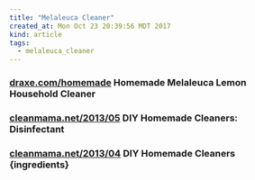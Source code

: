 ```yaml
---
title: "Melaleuca Cleaner"
created_at: Mon Oct 23 20:39:56 MDT 2017
kind: article
tags:
  - melaleuca_cleaner
---
```


<h3>
  <a href="https://draxe.com/homemade-melaleuca-lemon-household-cleaner/" target="_blank">draxe.com/homemade</a>
  Homemade Melaleuca Lemon Household Cleaner
</h3>

<h3>
  <a href="https://www.cleanmama.net/2013/05/diy-homemade-cleaners-disinfectant.html" target="_blank">cleanmama.net/2013/05</a>
  DIY Homemade Cleaners: Disinfectant
</h3>

<h3>
  <a href="https://www.cleanmama.net/2013/04/diy-homemade-cleaners-ingredients.html" target="_blank">cleanmama.net/2013/04</a>
  DIY Homemade Cleaners {ingredients}
</h3>

<!--
html boilerplate
<a href="" target="_blank"></a>
<a name=""></a>
<img src="" width="400px">
<ul>
  <li></li>
</ul>
<pre>
</pre>
<p style="margin-bottom: 2em;"></p>
<hr style="border: 0; height: 3px; background: #333; background-image: linear-gradient(to right, #ccc, #333, #ccc);">
<pre><code>
</code></pre>
<math xmlns='http://www.w3.org/1998/Math/MathML' display='block'>
</math>
-->
